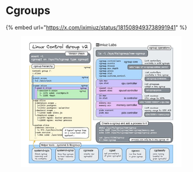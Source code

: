 # Cgroups

{% embed url="https://x.com/iximiuz/status/1815089493738991941" %}

<div data-full-width="true"><figure><img src="../.gitbook/assets/image (1) (1) (1) (1) (1) (1) (1).png" alt=""><figcaption></figcaption></figure></div>
